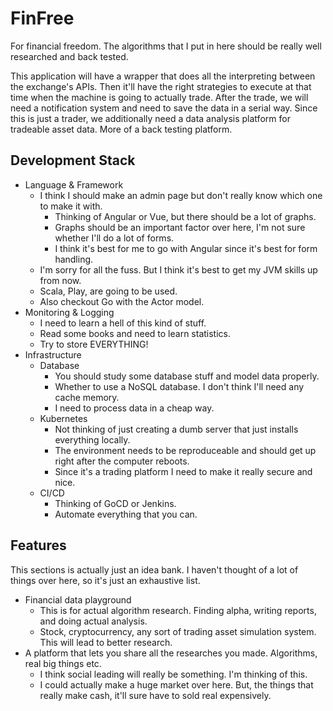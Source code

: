 # FinFree
For financial freedom.
The algorithms that I put in here should be really well researched and back tested.


This application will have a wrapper that does all the interpreting between the exchange's APIs. Then it'll have the right strategies to execute at that time when the machine is going to actually trade. After the trade, we will need a notification system and need to save the data in a serial way. 
Since this is just a trader, we additionally need a data analysis platform for tradeable asset data. More of a back testing platform. 

## Development Stack
* Language & Framework
    * I think I should make an admin page but don't really know which one to make it with. 
        * Thinking of Angular or Vue, but there should be a lot of graphs. 
        * Graphs should be an important factor over here, I'm not sure whether I'll do a lot of forms.
        * I think it's best for me to go with Angular since it's best for form handling.
    * I'm sorry for all the fuss. But I think it's best to get my JVM skills up from now.
    * Scala, Play, are going to be used.
    * Also checkout Go with the Actor model.
* Monitoring & Logging
    * I need to learn a hell of this kind of stuff. 
    * Read some books and need to learn statistics.
    * Try to store EVERYTHING!
* Infrastructure
    * Database
        * You should study some database stuff and model data properly.
        * Whether to use a NoSQL database. I don't think I'll need any cache memory.
        * I need to process data in a cheap way.
    * Kubernetes
        * Not thinking of just creating a dumb server that just installs everything locally. 
        * The environment needs to be reproduceable and should get up right after the computer reboots.
        * Since it's a trading platform I need to make it really secure and nice.
    * CI/CD
        * Thinking of GoCD or Jenkins.
        * Automate everything that you can. 

## Features
This sections is actually just an idea bank. I haven't thought of a lot of things over here, so it's just an exhaustive list.
* Financial data playground
    * This is for actual algorithm research. Finding alpha, writing reports, and doing actual analysis.
    * Stock, cryptocurrency, any sort of trading asset simulation system. This will lead to better research.
* A platform that lets you share all the researches you made. Algorithms, real big things etc. 
    * I think social leading will really be something. I'm thinking of this.
    * I could actually make a huge market over here. But, the things that really make cash, it'll sure have to sold real expensively.
